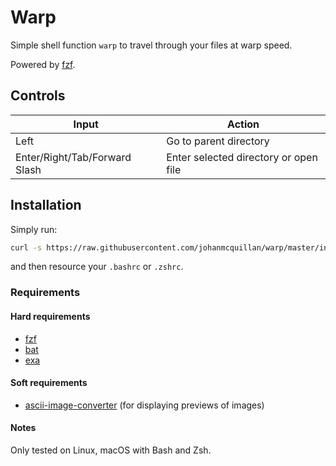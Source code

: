 # Warp

Simple shell function `warp` to travel through your files at warp speed.

Powered by [fzf](https://github.com/junegunn/fzf).

## Controls

| Input                         | Action                                |
| ----------------------------- | ------------------------------------- |
| Left                          | Go to parent directory                |
| Enter/Right/Tab/Forward Slash | Enter selected directory or open file |

## Installation

Simply run:

``` sh
curl -s https://raw.githubusercontent.com/johanmcquillan/warp/master/install.sh | bash
```

and then resource your `.bashrc` or `.zshrc`.

### Requirements

#### Hard requirements

- [fzf](https://github.com/junegunn/fzf)
- [bat](https://github.com/sharkdp/bat)
- [exa](https://github.com/ogham/exa)

#### Soft requirements

- [ascii-image-converter](https://github.com/TheZoraiz/ascii-image-converter) (for displaying previews of images)

#### Notes

Only tested on Linux, macOS with Bash and Zsh.
